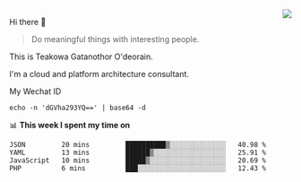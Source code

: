 <img align="right" src="https://github-readme-stats.vercel.app/api?username=Teakowa&show_icons=true&icon_color=2f80ed&text_color=718096&bg_color=ffffff&hide_title=true" />

Hi there 👋

> Do meaningful things with interesting people.

This is Teakowa Gatanothor O'deorain.

I'm a cloud and platform architecture consultant.

My Wechat ID

```
echo -n 'dGVha293YQ==' | base64 -d
```

📊 **This week I spent my time on**
<!--START_SECTION:waka-->
```text
JSON         20 mins         ██████████▒░░░░░░░░░░░░░░   40.98 % 
YAML         13 mins         ██████▒░░░░░░░░░░░░░░░░░░   25.91 % 
JavaScript   10 mins         █████▒░░░░░░░░░░░░░░░░░░░   20.69 % 
PHP          6 mins          ███░░░░░░░░░░░░░░░░░░░░░░   12.43 % 
```
<!--END_SECTION:waka-->
